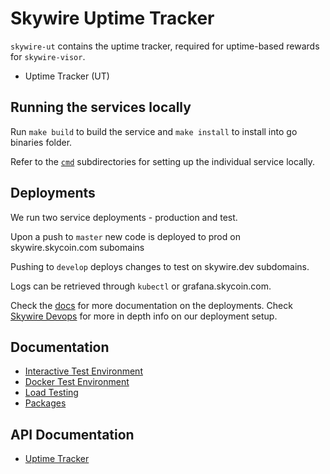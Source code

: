 
# Skywire Uptime Tracker

`skywire-ut` contains the uptime tracker, required for uptime-based rewards for `skywire-visor`.

- Uptime Tracker (UT)

## Running the services locally

Run `make build` to build the service and `make install` to install into go binaries folder.

Refer to the [`cmd`](cmd) subdirectories for setting up the individual service locally.

## Deployments

We run two service deployments - production and test.

Upon a push to `master` new code is deployed to prod on skywire.skycoin.com subomains

Pushing to `develop` deploys changes to test on skywire.dev subdomains.

Logs can be retrieved through `kubectl` or grafana.skycoin.com.

Check the [docs](docs/Deployments.md) for more documentation on the deployments. Check [Skywire Devops](https://github.com/SkycoinPro/skywire-devops) for more in depth info on our deployment setup.

## Documentation

- [Interactive Test Environment](docs/InteractiveEnvironments.md)
- [Docker Test Environment](docs/DockerEnvironment.md)
- [Load Testing](docs/LoadTesting.md)
- [Packages](docs/Packages.md)

## API Documentation

- [Uptime Tracker](cmd/uptime-tracker/README.md)
